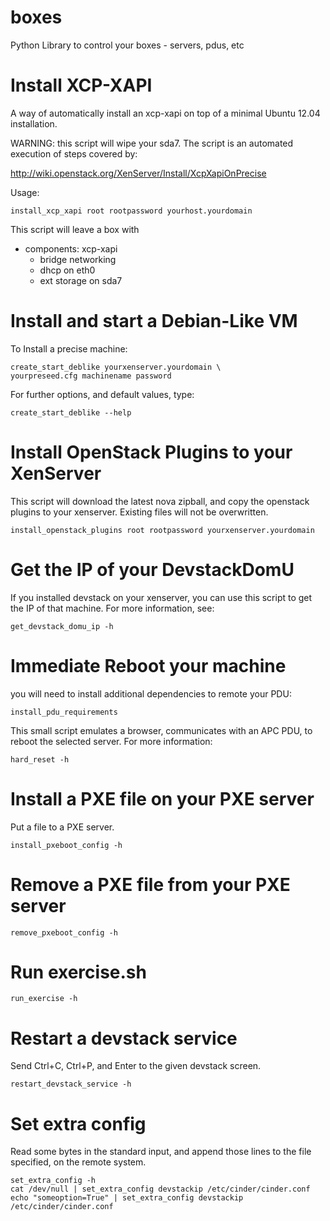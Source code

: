 boxes
=====

Python Library to control your boxes - servers, pdus, etc

Install XCP-XAPI
================
A way of automatically install an xcp-xapi on top of a minimal Ubuntu 12.04
installation. 

WARNING: this script will wipe your sda7. The script is an automated execution
of steps covered by:

http://wiki.openstack.org/XenServer/Install/XcpXapiOnPrecise

Usage:

    install_xcp_xapi root rootpassword yourhost.yourdomain

This script will leave a box with 
  * components: xcp-xapi
    * bridge networking
    * dhcp on eth0
    * ext storage on sda7


Install and start a Debian-Like VM
==================================
To Install a precise machine:

    create_start_deblike yourxenserver.yourdomain \
    yourpreseed.cfg machinename password    

For further options, and default values, type:

    create_start_deblike --help


Install OpenStack Plugins to your XenServer
===========================================
This script will download the latest nova zipball, and copy the openstack
plugins to your xenserver. Existing files will not be overwritten.

    install_openstack_plugins root rootpassword yourxenserver.yourdomain

Get the IP of your DevstackDomU
===============================
If you installed devstack on your xenserver, you can use this script to get
the IP of that machine. For more information, see:

    get_devstack_domu_ip -h

Immediate Reboot your machine
=============================
you will need to install additional dependencies to remote your PDU:

    install_pdu_requirements

This small script emulates a browser, communicates with an APC PDU, to reboot
the selected server. For more information:

    hard_reset -h

Install a PXE file on your PXE server
=====================================
Put a file to a PXE server.

    install_pxeboot_config -h

Remove a PXE file from your PXE server
======================================

    remove_pxeboot_config -h

Run exercise.sh
===============

    run_exercise -h

Restart a devstack service
==========================
Send Ctrl+C, Ctrl+P, and Enter to the given devstack screen.

    restart_devstack_service -h

Set extra config
================
Read some bytes in the standard input, and append those lines to the file
specified, on the remote system.

    set_extra_config -h
    cat /dev/null | set_extra_config devstackip /etc/cinder/cinder.conf
    echo "someoption=True" | set_extra_config devstackip /etc/cinder/cinder.conf
